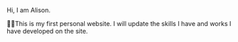 Hi, I am Alison.

This is my first personal website. 
I will update the skills I have and works I have developed on the site.
